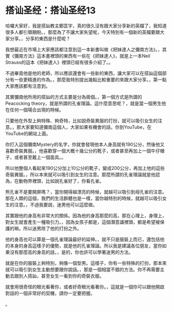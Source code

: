 # 搭讪圣经：搭讪圣经13

哈囉大家好，我是搭訕教主鄭匡宇，真的很久沒有跟大家分享新的英檔了，我知道很多人都引領期盼。，那麼為了不讓大家失望呢，今天特別有一個新的英檔要跟大家分享。，分享的東西是什麼呢？

我想最近在市場上大家應該都注意到這一本新書叫做《把妹達人之彌南方法》。，其實《彌南方法》這本書裡頭的東西有一些在《把妹達人》，就是上一本Neil Strauss的這本《把妹達人》裡頭已經有很多介紹了。。

不過畢竟他是他的老師，所以應該還會有一些新的東西，讓大家可以在搭訕這個部分有一些更精進的作為。，那麼我特別提出幾點比較重要的來跟大家分享。，第一點大家應該都有注意到。

其實彌南他所用的搭訕的方式主要是分為兩個。，第一個方式是所謂的Peacocking theory，就是所謂的孔雀理論。這什麼意思呢？，就是當一個男生他在任何一個場合出現的時候。

只要他在外型上夠特殊、夠奇特，比如說奇裝異服的打扮，就可以吸引女生的注意。，那大家要知道彌南這個人，大家如果有機會的話，你到YouTube，在YouTube的網站上面。

你打入這個彌南Mystery的名字，你就會發現他本人身高就有190公分，然後他又喜歡奇裝異服。，他喜歡穿一個大概十幾公分的靴子，或者甚至再加上一個牛仔帽子，或者甚至戴上一個面具。。

所以他整個人看起來190公分加上10公分的靴子，變成200公分，再加上他的這些奇裝異服。，所以本來就可以吸引到女生的注意。那麼所謂的孔雀理論就是他認為，在動物界裡頭，比如說孔雀好了，你看孔雀。

熊孔雀不是要開屏嗎？，當你開得越漂亮的時候，就越可以吸引到母孔雀的注意。那在人類的這個，我們的生活群體也是一樣，當你越特別的時候，就越可以吸引女生的注意。，不過我要說，迷男他可以這麼做。

其實跟他的身高有非常大的關係。因為他的身高那麼的高，那在心理上，身理上，對女生就會產生一種吸引力。，因為女孩子都是，這個潛意識裡頭，都是希望被保護的嘛。所以迷男除了他的打扮之外。

他的身高也可以算是一個孔雀理論最好的延伸。，就不只是服裝上而已，還包括他的本身的身高這樣子的優勢，就是他的孔雀理論。所以我是建議各位朋友，當你如果沒有那麼高的身高的話，，是的，你也許可以學著迷男的方法。

就是在你的服裝上夠特別，夠像一個型男。這樣子，你有一些特殊的打扮，那本來就可以吸引到女生主動想要跟你說話。，那是一個相當不錯的方法。你不再需要主動去跟別人搭訕，甚至女生一看到你的奇裝衣服。

就會用很奇怪的眼光看著你，或者好奇眼光看著你。，這就是一個你可以跟他開啟對話的一個非常好的契機，請你一定要把握。

。